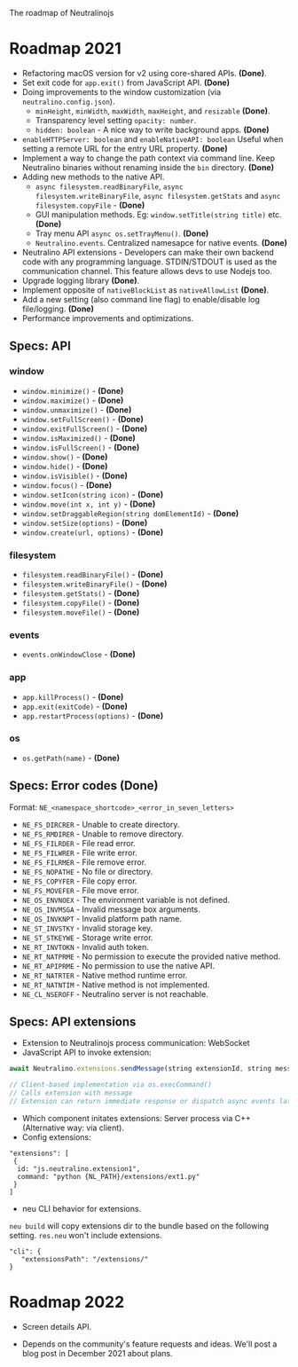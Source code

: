 The roadmap of Neutralinojs

# Roadmap 2021

- Refactoring macOS version for v2 using core-shared APIs.  **(Done)**.
- Set exit code for `app.exit()` from JavaScript API. **(Done)**
- Doing improvements to the window customization (via `neutralino.config.json`).
  * `minHeight`, `minWidth`, `maxWidth`, `maxHeight`, and `resizable` **(Done)**.
  * Transparency level setting `opacity: number`.
  * `hidden: boolean` - A nice way to write background apps. **(Done)**
- `enableHTTPServer: boolean` and `enableNativeAPI: boolean` Useful when setting a remote URL for the entry URL property. **(Done)**
- Implement a way to change the path context via command line. Keep Neutralino binaries without renaming inside the `bin` directory.  **(Done)**
- Adding new methods to the native API.
  * `async filesystem.readBinaryFile`, `async filesystem.writeBinaryFile`, `async filesystem.getStats` and `async filesystem.copyFile` - **(Done)**
  * GUI manipulation methods. Eg: `window.setTitle(string title)` etc. **(Done)**
  * Tray menu API `async os.setTrayMenu()`. **(Done)**
  * `Neutralino.events`. Centralized namesapce for native events. **(Done)**
- Neutralino API extensions - Developers can make their own backend code with any programming language. STDIN/STDOUT is used as the communication channel. This feature allows devs to use Nodejs too.
- Upgrade logging library **(Done)**.
- Implement opposite of `nativeBlockList` as `nativeAllowList` **(Done)**.
- Add a new setting (also command line flag) to enable/disable log file/logging. **(Done)**
- Performance improvements and optimizations.


## Specs: API

### window

- `window.minimize()` - **(Done)**
- `window.maximize()` - **(Done)**
- `window.unmaximize()` - **(Done)**
- `window.setFullScreen()` - **(Done)**
- `window.exitFullScreen()` - **(Done)**
- `window.isMaximized()` - **(Done)**
- `window.isFullScreen()` - **(Done)**
- `window.show()` - **(Done)**
- `window.hide()` - **(Done)**
- `window.isVisible()` - **(Done)**
- `window.focus()` - **(Done)**
- `window.setIcon(string icon)` - **(Done)**
- `window.move(int x, int y)` - **(Done)**
- `window.setDraggableRegion(string domElementId)` -  **(Done)**
- `window.setSize(options)` - **(Done)**
- `window.create(url, options)` - **(Done)**

### filesystem

- `filesystem.readBinaryFile()` -  **(Done)**
- `filesystem.writeBinaryFile()` -  **(Done)**
- `filesystem.getStats()` - **(Done)**
- `filesystem.copyFile()` - **(Done)**
- `filesystem.moveFile()` - **(Done)**

### events

- `events.onWindowClose` - **(Done)**

### app

- `app.killProcess()` - **(Done)**
- `app.exit(exitCode)` - **(Done)**
- `app.restartProcess(options)` - **(Done)**

### os

- `os.getPath(name)` - **(Done)**

## Specs: Error codes (Done)

Format: `NE_<namespace_shortcode>_<error_in_seven_letters>`

- `NE_FS_DIRCRER` - Unable to create directory.
- `NE_FS_RMDIRER` - Unable to remove directory.
- `NE_FS_FILRDER` - File read error.
- `NE_FS_FILWRER` - File write error.
- `NE_FS_FILRMER` - File remove error.
- `NE_FS_NOPATHE` - No file or directory.
- `NE_FS_COPYFER` - File copy error.
- `NE_FS_MOVEFER` - File move error.
- `NE_OS_ENVNOEX` - The environment variable is not defined.
- `NE_OS_INVMSGA` - Invalid message box arguments.
- `NE_OS_INVKNPT` - Invalid platform path name.
- `NE_ST_INVSTKY` - Invalid storage key.
- `NE_ST_STKEYWE` - Storage write error.
- `NE_RT_INVTOKN` - Invalid auth token.
- `NE_RT_NATPRME` - No permission to execute the provided native method.
- `NE_RT_APIPRME` - No permission to use the native API.
- `NE_RT_NATRTER` - Native method runtime error.
- `NE_RT_NATNTIM` - Native method is not implemented.
- `NE_CL_NSEROFF` - Neutralino server is not reachable.

## Specs: API extensions

- Extension to Neutralinojs process communication: WebSocket
- JavaScript API to invoke extension:

```js
await Neutralino.extensions.sendMessage(string extensionId, string message);

// Client-based implementation via os.execCommand()
// Calls extension with message
// Extension can return immediate response or dispatch async events later.
```
- Which component initates extensions: Server process via C++ (Alternative way: via client).
- Config extensions:

```
"extensions": [
 {
  id: "js.neutralino.extension1",
  command: "python {NL_PATH}/extensions/ext1.py"
 }
]
```

- neu CLI behavior for extensions.

`neu build` will copy extensions dir to the bundle based on the following setting. `res.neu` won't include extensions.
```
"cli": {
   "extensionsPath": "/extensions/"
}
```

# Roadmap 2022

- Screen details API.

- Depends on the community's feature requests and ideas. We'll post a blog post in December 2021 about plans.


